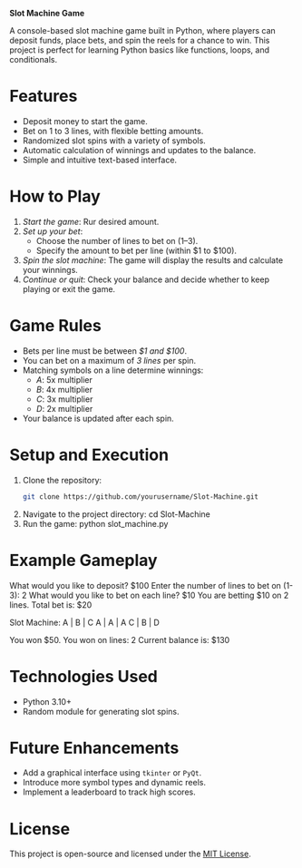 **Slot Machine Game**

A console-based slot machine game built in Python, where players can deposit funds, place bets, and spin the reels for a chance to win. This project is perfect for learning Python basics like functions, loops, and conditionals.


# **Features**
- Deposit money to start the game.
- Bet on 1 to 3 lines, with flexible betting amounts.
- Randomized slot spins with a variety of symbols.
- Automatic calculation of winnings and updates to the balance.
- Simple and intuitive text-based interface.


# **How to Play**
1. *Start the game*: Rur desired amount.
2. *Set up your bet*:
   - Choose the number of lines to bet on (1–3).
   - Specify the amount to bet per line (within $1 to $100).
3. *Spin the slot machine*: The game will display the results and calculate your winnings.
4. *Continue or quit*: Check your balance and decide whether to keep playing or exit the game.


# **Game Rules**
- Bets per line must be between *$1 and $100*.
- You can bet on a maximum of *3 lines* per spin.
- Matching symbols on a line determine winnings:
  - *A*: 5x multiplier
  - *B*: 4x multiplier
  - *C*: 3x multiplier
  - *D*: 2x multiplier
- Your balance is updated after each spin.
  

# **Setup and Execution**
1. Clone the repository:
   ```bash
   git clone https://github.com/yourusername/Slot-Machine.git
   ```
2. Navigate to the project directory:
   cd Slot-Machine
3. Run the game:
   python slot_machine.py


# **Example Gameplay**
What would you like to deposit? $100
Enter the number of lines to bet on (1-3): 2
What would you like to bet on each line? $10
You are betting $10 on 2 lines. Total bet is: $20

Slot Machine:
A | B | C
A | A | A
C | B | D

You won $50.
You won on lines: 2
Current balance is: $130


# **Technologies Used**
- Python 3.10+
- Random module for generating slot spins.


# **Future Enhancements**
- Add a graphical interface using `tkinter` or `PyQt`.
- Introduce more symbol types and dynamic reels.
- Implement a leaderboard to track high scores.


# **License**
This project is open-source and licensed under the [MIT License](https://opensource.org/licenses/MIT).
